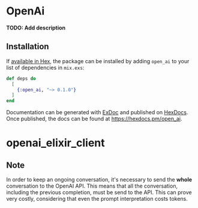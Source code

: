 # OpenAi

**TODO: Add description**

## Installation

If [available in Hex](https://hex.pm/docs/publish), the package can be installed
by adding `open_ai` to your list of dependencies in `mix.exs`:

```elixir
def deps do
  [
    {:open_ai, "~> 0.1.0"}
  ]
end
```

Documentation can be generated with [ExDoc](https://github.com/elixir-lang/ex_doc)
and published on [HexDocs](https://hexdocs.pm). Once published, the docs can
be found at <https://hexdocs.pm/open_ai>.

# openai_elixir_client

## Note

In order to keep an ongoing conversation, it's necessary to send the **whole** conversation to the OpenAI API.
This means that all the conversation, including the previous completion, must be send to the API.
This can prove very costly, considering that even the prompt interpretation costs tokens.
